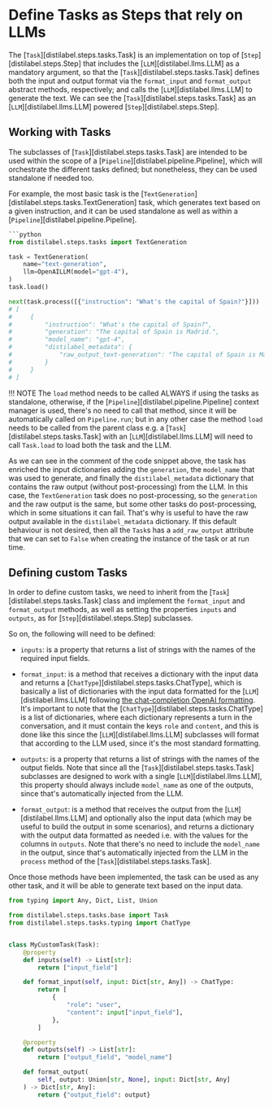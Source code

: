# Define Tasks as Steps that rely on LLMs

The [`Task`][distilabel.steps.tasks.Task] is an implementation on top of [`Step`][distilabel.steps.Step] that includes the [`LLM`][distilabel.llms.LLM] as a mandatory argument, so that the [`Task`][distilabel.steps.tasks.Task] defines both the input and output format via the `format_input` and `format_output` abstract methods, respectively; and calls the [`LLM`][distilabel.llms.LLM] to generate the text. We can see the [`Task`][distilabel.steps.tasks.Task] as an [`LLM`][distilabel.llms.LLM] powered [`Step`][distilabel.steps.Step].

## Working with Tasks

The subclasses of [`Task`][distilabel.steps.tasks.Task] are intended to be used within the scope of a [`Pipeline`][distilabel.pipeline.Pipeline], which will orchestrate the different tasks defined; but nonetheless, they can be used standalone if needed too.

For example, the most basic task is the [`TextGeneration`][distilabel.steps.tasks.TextGeneration] task, which generates text based on a given instruction, and it can be used standalone as well as within a [`Pipeline`][distilabel.pipeline.Pipeline].

```python
```python
from distilabel.steps.tasks import TextGeneration

task = TextGeneration(
    name="text-generation",
    llm=OpenAILLM(model="gpt-4"),
)
task.load()

next(task.process([{"instruction": "What's the capital of Spain?"}]))
# [
#     {
#         "instruction": "What's the capital of Spain?",
#         "generation": "The capital of Spain is Madrid.",
#         "model_name": "gpt-4",
#         "distilabel_metadata": {
#             "raw_output_text-generation": "The capital of Spain is Madrid"
#         }
#     }
# ]
```

!!! NOTE
    The `load` method needs to be called ALWAYS if using the tasks as standalone, otherwise, if the [`Pipeline`][distilabel.pipeline.Pipeline] context manager is used, there's no need to call that method, since it will be automatically called on `Pipeline.run`; but in any other case the method `load` needs to be called from the parent class e.g. a [`Task`][distilabel.steps.tasks.Task] with an [`LLM`][distilabel.llms.LLM] will need to call `Task.load` to load both the task and the LLM.

As we can see in the comment of the code snippet above, the task has enriched the input dictionaries adding the `generation`, the `model_name` that was used to generate, and finally the `distilabel_metadata` dictionary that contains the raw output (without post-processing) from the LLM. In this case, the `TextGeneration` task does no post-processing, so the `generation` and the raw output is the same, but some other tasks do post-processing, which in some situations it can fail. That's why is useful to have the raw output available in the `distilabel_metadata` dictionary. If this default behaviour is not desired, then all the `Task`s has a `add_raw_output` attribute that we can set to `False` when creating the instance of the task or at run time.

## Defining custom Tasks

In order to define custom tasks, we need to inherit from the [`Task`][distilabel.steps.tasks.Task] class and implement the `format_input` and `format_output` methods, as well as setting the properties `inputs` and `outputs`, as for [`Step`][distilabel.steps.Step] subclasses.

So on, the following will need to be defined:

- `inputs`: is a property that returns a list of strings with the names of the required input fields.

- `format_input`: is a method that receives a dictionary with the input data and returns a [`ChatType`][distilabel.steps.tasks.ChatType], which is basically a list of dictionaries with the input data formatted for the [`LLM`][distilabel.llms.LLM] following [the chat-completion OpenAI formatting](https://platform.openai.com/docs/guides/text-generation). It's important to note that the [`ChatType`][distilabel.steps.tasks.ChatType] is a list of dictionaries, where each dictionary represents a turn in the conversation, and it must contain the keys `role` and `content`, and this is done like this since the [`LLM`][distilabel.llms.LLM] subclasses will format that according to the LLM used, since it's the most standard formatting.

- `outputs`: is a property that returns a list of strings with the names of the output fields. Note that since all the [`Task`][distilabel.steps.tasks.Task] subclasses are designed to work with a single [`LLM`][distilabel.llms.LLM], this property should always include `model_name` as one of the outputs, since that's automatically injected from the LLM.

- `format_output`: is a method that receives the output from the [`LLM`][distilabel.llms.LLM] and optionally also the input data (which may be useful to build the output in some scenarios), and returns a dictionary with the output data formatted as needed i.e. with the values for the columns in `outputs`. Note that there's no need to include the `model_name` in the output, since that's automatically injected from the LLM in the `process` method of the [`Task`][distilabel.steps.tasks.Task].

Once those methods have been implemented, the task can be used as any other task, and it will be able to generate text based on the input data.

```python
from typing import Any, Dict, List, Union

from distilabel.steps.tasks.base import Task
from distilabel.steps.tasks.typing import ChatType


class MyCustomTask(Task):
    @property
    def inputs(self) -> List[str]:
        return ["input_field"]

    def format_input(self, input: Dict[str, Any]) -> ChatType:
        return [
            {
                "role": "user",
                "content": input["input_field"],
            },
        ]

    @property
    def outputs(self) -> List[str]:
        return ["output_field", "model_name"]

    def format_output(
        self, output: Union[str, None], input: Dict[str, Any]
    ) -> Dict[str, Any]:
        return {"output_field": output}
```
